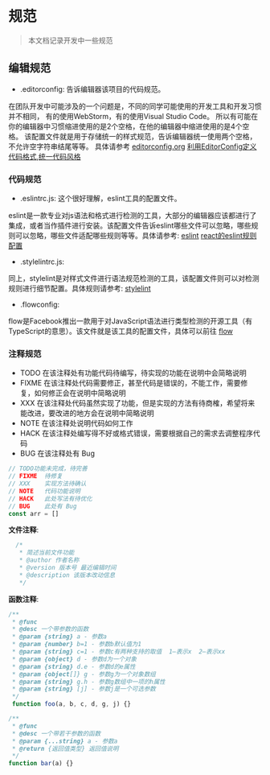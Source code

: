 # 规范

>本文档记录开发中一些规范

## 编辑规范

- .editorconfig: 告诉编辑器该项目的代码规范。

在团队开发中可能涉及的一个问题是，不同的同学可能使用的开发工具和开发习惯并不相同，
有的使用WebStorm，有的使用Visual Studio Code。
所以有可能在你的编辑器中习惯缩进使用的是2个空格，在他的编辑器中缩进使用的是4个空格。
该配置文件就是用于存储统一的样式规范，告诉编辑器统一使用两个空格，不允许空字符串结尾等等。
具体请参考
[editorconfig.org](http://editorconfig.org/)
[利用EditorConfig定义代码格式,统一代码风格](https://relign.github.io/%E5%89%8D%E7%AB%AF%E5%B7%A5%E5%85%B7/editor-config/)

### 代码规范

- .eslintrc.js: 这个很好理解，eslint工具的配置文件。

eslint是一款专业对js语法和格式进行检测的工具，大部分的编辑器应该都进行了集成，或者当作插件进行安装。该配置文件告诉eslint哪些文件可以忽略，哪些规则可以忽略，哪些文件适配哪些规则等等。具体请参考:
[eslint](https://eslint.org/docs/user-guide/configuring)
[react的eslint规则配置](https://github.com/ecomfe/spec/issues/38)

- .stylelintrc.js:

同上，stylelint是对样式文件进行语法规范检测的工具，该配置文件则可以对检测规则进行细节配置。具体规则请参考: 
[stylelint](https://stylelint.io/user-guide/configuration/)

- .flowconfig:

flow是Facebook推出一款用于对JavaScript语法进行类型检测的开源工具（有TypeScript的意思）。该文件就是该工具的配置文件，具体可以前往
[flow](https://flow.org/en/docs/config/)

### 注释规范

- TODO 在该注释处有功能代码待编写，待实现的功能在说明中会简略说明
- FIXME 在该注释处代码需要修正，甚至代码是错误的，不能工作，需要修复，如何修正会在说明中简略说明
- XXX 在该注释处代码虽然实现了功能，但是实现的方法有待商榷，希望将来能改进，要改进的地方会在说明中简略说明
- NOTE 在该注释处说明代码如何工作
- HACK 在该注释处编写得不好或格式错误，需要根据自己的需求去调整程序代码
- BUG 在该注释处有 Bug

```js
// TODO功能未完成，待完善
// FIXME  待修复
// XXX    实现方法待确认
// NOTE   代码功能说明
// HACK   此处写法有待优化
// BUG    此处有 Bug
const arr = []

```

**文件注释**:

```js
  /*
   * 简述当前文件功能
   * @author 作者名称
   * @version 版本号 最近编辑时间
   * @description 该版本改动信息
   */

```

**函数注释**:

```js
/**
 * @func
 * @desc 一个带参数的函数
 * @param {string} a - 参数a
 * @param {number} b=1 - 参数b默认值为1
 * @param {string} c=1 - 参数c有两种支持的取值  1—表示x  2—表示xx
 * @param {object} d - 参数d为一个对象
 * @param {string} d.e - 参数d的e属性
 * @param {object[]} g - 参数g为一个对象数组
 * @param {string} g.h - 参数g数组中一项的h属性
 * @param {string} [j] - 参数j是一个可选参数
 */
 function foo(a, b, c, d, g, j) {}

/**
 * @func
 * @desc 一个带若干参数的函数
 * @param {...string} a - 参数a
 * @return {返回值类型} 返回值说明
 */
function bar(a) {}


```
